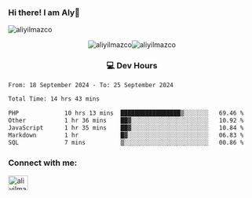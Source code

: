 ### Hi there! I am Aly👋

<p align="left"> <img src="https://komarev.com/ghpvc/?username=aliyilmazco&label=Profile%20views&color=0e75b6&style=flat" alt="aliyilmazco" /> </p>
<p align="center"><img align="center" src="https://github-readme-stats.vercel.app/api?username=aliyilmazco&show_icons=true&locale=en" alt="aliyilmazco" /><img align="center" src="https://github-readme-streak-stats.herokuapp.com/?user=aliyilmazco&" alt="aliyilmazco" /></p>

<h3 align="center">💻 Dev Hours</h3>

<!--START_SECTION:waka-->

```txt
From: 18 September 2024 - To: 25 September 2024

Total Time: 14 hrs 43 mins

PHP             10 hrs 13 mins  █████████████████▒░░░░░░░   69.46 %
Other           1 hr 36 mins    ██▓░░░░░░░░░░░░░░░░░░░░░░   10.92 %
JavaScript      1 hr 35 mins    ██▓░░░░░░░░░░░░░░░░░░░░░░   10.84 %
Markdown        1 hr            █▓░░░░░░░░░░░░░░░░░░░░░░░   06.83 %
SQL             7 mins          ▒░░░░░░░░░░░░░░░░░░░░░░░░   00.86 %
```

<!--END_SECTION:waka-->

<h3 align="left">Connect with me:</h3>
<p align="left">
<a href="https://linkedin.com/in/aliyilmazco" target="blank"><img align="center" src="https://raw.githubusercontent.com/rahuldkjain/github-profile-readme-generator/master/src/images/icons/Social/linked-in-alt.svg" alt="aliyilmazco" height="30" width="40" /></a>
</p>
